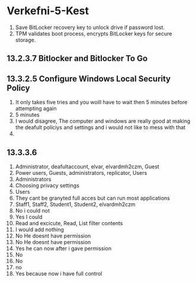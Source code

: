 # Verkefni-5-Kest
1. Save BitLocker recovery key to unlock drive if password lost.
2. TPM validates boot process, encrypts BitLocker keys for secure storage.


## 13.2.3.7 Bitlocker and Bitlocker To Go


## 13.3.2.5 Configure Windows Local Security Policy
1. It only takes five tries and you woill have to wait then 5 minutes before attempting again
2. 5 minutes
3. I would disagree, The computer and windows are really good at making the deafult policiys and settings and i would not like to mess with that
4. 

## 13.3.3.6
1. Administrator, deafultaccount, elvar, elvardmh2czm, Guest
2. Power users, Guests, administrators, replicator, Users
3. Administrators
4. Choosing privacy settings
5. Users
6. They cant be granyted full acces but can run most applications
7. Staff1, Staff2, Student1, Student2, elvardmh2czm
8. No i could not
9. Yes I could
10. Read and excicute, Read, List filter contents
11. I would add nothing
12. No He doesnt have permission
13. No He doesnt have permission
14. Yes he can now after i gave permission
15. No
16. No
17. no
18. Yes because now i have full control

## 
